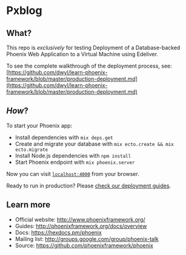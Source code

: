 # Pxblog

## What?

This repo is _exclusively_ for testing Deployment of a Database-backed
Phoenix Web Application to a Virtual Machine using Edeliver.

To see the complete walkthrough of the deployment process,
see: [https://github.com/dwyl/learn-phoenix-framework/blob/master/production-deployment.md](https://github.com/dwyl/learn-phoenix-framework/blob/master/production-deployment.md)

## _How_?

To start your Phoenix app:

  * Install dependencies with `mix deps.get`
  * Create and migrate your database with `mix ecto.create && mix ecto.migrate`
  * Install Node.js dependencies with `npm install`
  * Start Phoenix endpoint with `mix phoenix.server`

Now you can visit [`localhost:4000`](http://localhost:4000) from your browser.

Ready to run in production? Please [check our deployment guides](http://www.phoenixframework.org/docs/deployment).

## Learn more

  * Official website: http://www.phoenixframework.org/
  * Guides: http://phoenixframework.org/docs/overview
  * Docs: https://hexdocs.pm/phoenix
  * Mailing list: http://groups.google.com/group/phoenix-talk
  * Source: https://github.com/phoenixframework/phoenix
